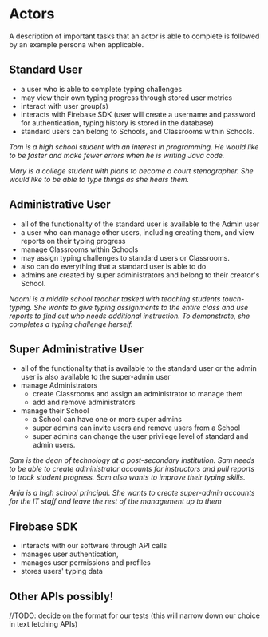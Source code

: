 # Actors
A description of important tasks that an actor is able to complete is followed by an example persona when applicable.

## Standard User
- a user who is able to complete typing challenges
- may view their own typing progress through stored user metrics
- interact with user group(s)
- interacts with Firebase SDK (user will create a username and password for authentication, typing history is stored in the database)
- standard users can belong to Schools, and Classrooms within Schools.

*Tom is a high school student with an interest in programming. He would like to be faster and make fewer errors when he is writing Java code.*

*Mary is a college student with plans to become a court stenographer. She would like to be able to type things as she hears them.*

## Administrative User
- all of the functionality of the standard user is available to the Admin user
- a user who can manage other users, including creating them, and view reports on their typing progress
- manage Classrooms within Schools
- may assign typing challenges to standard users or Classrooms.
- also can do everything that a standard user is able to do
- admins are created by super administrators and belong to their creator's School.

*Naomi is a middle school teacher tasked with teaching students touch-typing. She wants to give typing assignments to the entire class and use reports to find out who needs additional instruction. To demonstrate, she completes a typing challenge herself.*

## Super Administrative User
- all of the functionality that is available to the standard user or the admin user is also available to the super-admin user
- manage Administrators
   - create Classrooms and assign an administrator to manage them
   - add and remove administrators
- manage their School
  - a School can have one or more super admins
  - super admins can invite users and remove users from a School
  - super admins can change the user privilege level of standard and admin users.

*Sam is the dean of technology at a post-secondary institution. Sam needs to be able to create administrator accounts for instructors and pull reports to track student progress. Sam also wants to improve their typing skills.*

*Anja is a high school principal. She wants to create super-admin accounts for the IT staff and leave the rest of the management up to them*

## Firebase SDK
- interacts with our software through API calls
- manages user authentication, 
- manages user permissions and profiles
- stores users' typing data

## Other APIs possibly!
//TODO: decide on the format for our tests (this will narrow down our choice in text fetching APIs)

